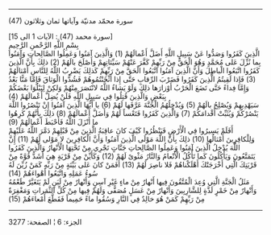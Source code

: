 ------------------------------------------------------------------------

(47) سورة محمّد مدنيّة وآياتها ثمان وثلاثون  
  
\[سورة محمد (47) : الآيات 1 الى 15\]  
بِسْمِ اللَّهِ الرَّحْمنِ الرَّحِيمِ  
الَّذِينَ كَفَرُوا وَصَدُّوا عَنْ سَبِيلِ اللَّهِ أَضَلَّ أَعْمالَهُمْ (1) وَالَّذِينَ آمَنُوا وَعَمِلُوا
الصَّالِحاتِ وَآمَنُوا بِما نُزِّلَ عَلى مُحَمَّدٍ وَهُوَ الْحَقُّ مِنْ رَبِّهِمْ كَفَّرَ عَنْهُمْ سَيِّئاتِهِمْ وَأَصْلَحَ
بالَهُمْ (2) ذلِكَ بِأَنَّ الَّذِينَ كَفَرُوا اتَّبَعُوا الْباطِلَ وَأَنَّ الَّذِينَ آمَنُوا اتَّبَعُوا الْحَقَّ
مِنْ رَبِّهِمْ كَذلِكَ يَضْرِبُ اللَّهُ لِلنَّاسِ أَمْثالَهُمْ (3) فَإِذا لَقِيتُمُ الَّذِينَ كَفَرُوا فَضَرْبَ
الرِّقابِ حَتَّى إِذا أَثْخَنْتُمُوهُمْ فَشُدُّوا الْوَثاقَ فَإِمَّا مَنًّا بَعْدُ وَإِمَّا فِداءً حَتَّى تَضَعَ
الْحَرْبُ أَوْزارَها ذلِكَ وَلَوْ يَشاءُ اللَّهُ لانْتَصَرَ مِنْهُمْ وَلكِنْ لِيَبْلُوَا بَعْضَكُمْ بِبَعْضٍ
وَالَّذِينَ قُتِلُوا فِي سَبِيلِ اللَّهِ فَلَنْ يُضِلَّ أَعْمالَهُمْ (4)  
سَيَهْدِيهِمْ وَيُصْلِحُ بالَهُمْ (5) وَيُدْخِلُهُمُ الْجَنَّةَ عَرَّفَها لَهُمْ (6) يا أَيُّهَا الَّذِينَ آمَنُوا
إِنْ تَنْصُرُوا اللَّهَ يَنْصُرْكُمْ وَيُثَبِّتْ أَقْدامَكُمْ (7) وَالَّذِينَ كَفَرُوا فَتَعْساً لَهُمْ وَأَضَلَّ
أَعْمالَهُمْ (8) ذلِكَ بِأَنَّهُمْ كَرِهُوا ما أَنْزَلَ اللَّهُ فَأَحْبَطَ أَعْمالَهُمْ (9)  
أَفَلَمْ يَسِيرُوا فِي الْأَرْضِ فَيَنْظُرُوا كَيْفَ كانَ عاقِبَةُ الَّذِينَ مِنْ قَبْلِهِمْ دَمَّرَ اللَّهُ عَلَيْهِمْ
وَلِلْكافِرِينَ أَمْثالُها (10) ذلِكَ بِأَنَّ اللَّهَ مَوْلَى الَّذِينَ آمَنُوا وَأَنَّ الْكافِرِينَ لا
مَوْلى لَهُمْ (11) إِنَّ اللَّهَ يُدْخِلُ الَّذِينَ آمَنُوا وَعَمِلُوا الصَّالِحاتِ جَنَّاتٍ تَجْرِي مِنْ
تَحْتِهَا الْأَنْهارُ وَالَّذِينَ كَفَرُوا يَتَمَتَّعُونَ وَيَأْكُلُونَ كَما تَأْكُلُ الْأَنْعامُ وَالنَّارُ مَثْوىً
لَهُمْ (12) وَكَأَيِّنْ مِنْ قَرْيَةٍ هِيَ أَشَدُّ قُوَّةً مِنْ قَرْيَتِكَ الَّتِي أَخْرَجَتْكَ أَهْلَكْناهُمْ فَلا ناصِرَ
لَهُمْ (13) أَفَمَنْ كانَ عَلى بَيِّنَةٍ مِنْ رَبِّهِ كَمَنْ زُيِّنَ لَهُ سُوءُ عَمَلِهِ وَاتَّبَعُوا أَهْواءَهُمْ
(14)  
مَثَلُ الْجَنَّةِ الَّتِي وُعِدَ الْمُتَّقُونَ فِيها أَنْهارٌ مِنْ ماءٍ غَيْرِ آسِنٍ وَأَنْهارٌ مِنْ لَبَنٍ لَمْ
يَتَغَيَّرْ طَعْمُهُ وَأَنْهارٌ مِنْ خَمْرٍ لَذَّةٍ لِلشَّارِبِينَ وَأَنْهارٌ مِنْ عَسَلٍ مُصَفًّى وَلَهُمْ فِيها مِنْ كُلِّ
الثَّمَراتِ وَمَغْفِرَةٌ مِنْ رَبِّهِمْ كَمَنْ هُوَ خالِدٌ فِي النَّارِ وَسُقُوا ماءً حَمِيماً فَقَطَّعَ أَمْعاءَهُمْ
(15)

------------------------------------------------------------------------

الجزء: 6 ¦ الصفحة: 3277
